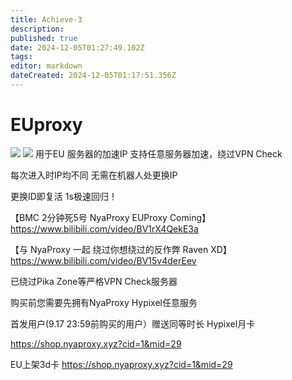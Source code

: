```yaml
---
title: Achieve-3
description: 
published: true
date: 2024-12-05T01:27:49.102Z
tags: 
editor: markdown
dateCreated: 2024-12-05T01:17:51.356Z
---
```


# EUproxy
![](https://img.shields.io/badge/Nya-white?style=for-the-badge&label=Editor) ![](https://img.shields.io/badge/Fisunia_Faint-pink?style=for-the-badge&label=Achieved-BY)
用于EU 服务器的加速IP 支持任意服务器加速，绕过VPN Check

每次进入时IP均不同 无需在机器人处更换IP

更换ID即复活 1s极速回归！

【BMC 2分钟死5号 NyaProxy EUProxy Coming】 https://www.bilibili.com/video/BV1rX4QekE3a

【与 NyaProxy 一起 绕过你想绕过的反作弊 Raven XD】 https://www.bilibili.com/video/BV15v4derEev

已绕过Pika Zone等严格VPN Check服务器

购买前您需要先拥有NyaProxy Hypixel任意服务

首发用户(9.17 23:59前购买的用户）赠送同等时长 Hypixel月卡

https://shop.nyaproxy.xyz?cid=1&mid=29

EU上架3d卡 https://shop.nyaproxy.xyz?cid=1&mid=29